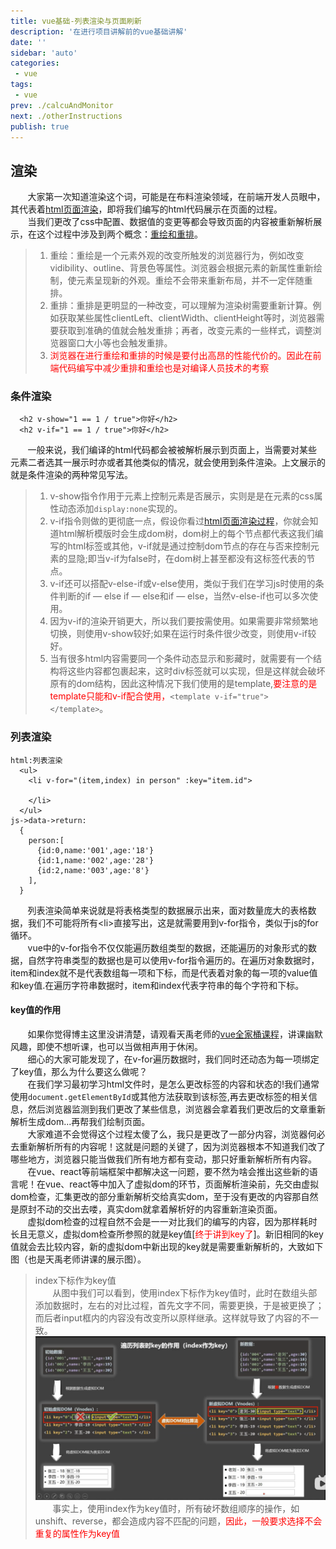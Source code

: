 ```yaml
---
title: vue基础-列表渲染与页面刷新
description: '在进行项目讲解前的vue基础讲解'
date: ''
sidebar: 'auto'
categories: 
 - vue
tags: 
 - vue
prev: ./calcuAndMonitor
next: ./otherInstructions
publish: true
---
```


## 渲染
&nbsp;&nbsp;&nbsp;&nbsp;&nbsp;&nbsp;&nbsp;大家第一次知道渲染这个词，可能是在布料渲染领域，在前端开发人员眼中，其代表着[html页面渲染](https://wenku.baidu.com/view/7cc068f72bea81c758f5f61fb7360b4c2e3f2a36.html)，即将我们编写的html代码展示在页面的过程。  
&nbsp;&nbsp;&nbsp;&nbsp;&nbsp;&nbsp;&nbsp;当我们更改了css中配置、数据值的变更等都会导致页面的内容被重新解析展示，在这个过程中涉及到两个概念：[重绘和重排](https://wenku.baidu.com/view/8bd1e3986adc5022aaea998fcc22bcd126ff4202.html)。  
> 1. 重绘：重绘是一个元素外观的改变所触发的浏览器行为，例如改变vidibility、outline、背景色等属性。浏览器会根据元素的新属性重新绘制，使元素呈现新的外观。重绘不会带来重新布局，并不一定伴随重排。    
> 2. 重排：重排是更明显的一种改变，可以理解为渲染树需要重新计算。例如获取某些属性clientLeft、clientWidth、clientHeight等时，浏览器需要获取到准确的值就会触发重排；再者，改变元素的一些样式，调整浏览器窗口大小等也会触发重排。  
> 3. <span style="color:red">浏览器在进行重绘和重排的时候是要付出高昂的性能代价的。因此在前端代码编写中减少重排和重绘也是对编译人员技术的考察</span>  

### 条件渲染
```
  <h2 v-show="1 == 1 / true">你好</h2>
  <h2 v-if="1 == 1 / true">你好</h2>
```
&nbsp;&nbsp;&nbsp;&nbsp;&nbsp;&nbsp;&nbsp;一般来说，我们编译的html代码都会被被解析展示到页面上，当需要对某些元素二者选其一展示时亦或者其他类似的情况，就会使用到条件渲染。上文展示的就是条件渲染的两种常见写法。
> 1. v-show指令作用于元素上控制元素是否展示，实则是是在元素的css属性动态添加`display:none`实现的。  
> 2. v-if指令则做的更彻底一点，假设你看过[html页面渲染过程](https://wenku.baidu.com/view/7cc068f72bea81c758f5f61fb7360b4c2e3f2a36.html)，你就会知道html解析模版时会生成dom树，dom树上的每个节点都代表这我们编写的html标签或其他，v-if就是通过控制dom节点的存在与否来控制元素的显隐;即当v-if为false时，在dom树上甚至都没有这标签代表的节点。  
> 3. v-if还可以搭配v-else-if或v-else使用，类似于我们在学习js时使用的条件判断的if — else if — else和if — else，当然v-else-if也可以多次使用。   
> 4. 因为v-if的渲染开销更大，所以我们要按需使用。如果需要非常频繁地切换，则使用v-show较好;如果在运行时条件很少改变，则使用v-if较好。
> 5. 当有很多html内容需要同一个条件动态显示和影藏时，就需要有一个结构将这些内容都包裹起来，这时div标签就可以实现，但是这样就会破坏原有的dom结构，因此这种情况下我们使用的是template,<span style="color:red">要注意的是template只能和v-if配合使用，</span>`<template v-if="true"></template>`。  

### 列表渲染
```
html:列表渲染
  <ul>
    <li v-for="(item,index) in person" :key="item.id">
      
    </li>
  </ul>
js->data->return:
  {
    person:[
      {id:0,name:'001',age:'18'}
      {id:1,name:'002',age:'28'}
      {id:2,name:'003',age:'8'}
    ],
  }
```
&nbsp;&nbsp;&nbsp;&nbsp;&nbsp;&nbsp;&nbsp;列表渲染简单来说就是将表格类型的数据展示出来，面对数量庞大的表格数据，我们不可能将所有\<li>直接写出，这是就需要用到v-for指令，类似于js的for循环。  
&nbsp;&nbsp;&nbsp;&nbsp;&nbsp;&nbsp;&nbsp;vue中的v-for指令不仅仅能遍历数组类型的数据，还能遍历的对象形式的数据，自然字符串类型的数据也是可以使用v-for指令遍历的。在遍历对象数据时，item和index就不是代表数组每一项和下标，而是代表着对象的每一项的value值和key值.在遍历字符串数据时，item和index代表字符串的每个字符和下标。 

#### key值的作用

&nbsp;&nbsp;&nbsp;&nbsp;&nbsp;&nbsp;&nbsp;如果你觉得博主这里没讲清楚，请观看天禹老师的[vue全家桶课程](https://www.bilibili.com/video/BV1Zy4y1K7SH?p=30)，讲课幽默风趣，即使不想听课，也可以当做相声用于休闲。  
&nbsp;&nbsp;&nbsp;&nbsp;&nbsp;&nbsp;&nbsp;细心的大家可能发现了，在v-for遍历数据时，我们同时还动态为每一项绑定了key值，那么为什么要这么做呢？  
&nbsp;&nbsp;&nbsp;&nbsp;&nbsp;&nbsp;&nbsp;在我们学习最初学习html文件时，是怎么更改标签的内容和状态的!我们通常使用`document.getElementById`或其他方法获取到该标签,再去更改标签的相关信息，然后浏览器监测到我们更改了某些信息，浏览器会拿着我们更改后的文章重新解析生成dom...再帮我们绘制页面。  
&nbsp;&nbsp;&nbsp;&nbsp;&nbsp;&nbsp;&nbsp;大家难道不会觉得这个过程太傻了么，我只是更改了一部分内容，浏览器何必去重新解析所有的内容呢！这就是问题的关键了，因为浏览器根本不知道我们改了哪些地方，浏览器只能当做我们所有地方都有变动，那只好重新解析所有内容。  
&nbsp;&nbsp;&nbsp;&nbsp;&nbsp;&nbsp;&nbsp;在vue、react等前端框架中都解决这一问题，要不然为啥会推出这些新的语言呢！在vue、react等中加入了虚拟dom的环节，页面解析渲染前，先交由虚拟dom检查，汇集更改的部分重新解析交给真实dom，至于没有更改的内容那自然是原封不动的交出去喽，真实dom就拿着解析好的内容重新渲染页面。  
&nbsp;&nbsp;&nbsp;&nbsp;&nbsp;&nbsp;&nbsp;虚拟dom检查的过程自然不会是一一对比我们的编写的内容，因为那样耗时长且无意义，虚拟dom检查所参照的就是key值[<span style="color:red">终于讲到key了</span>]。新旧相同的key值就会去比较内容，新的虚拟dom中新出现的key就是需要重新解析的，大致如下图（也是天禹老师讲课的展示图）。

> index下标作为key值  
&nbsp;&nbsp;&nbsp;&nbsp;&nbsp;&nbsp;&nbsp;从图中我们可以看到，使用index下标作为key值时，此时在数组头部添加数据时，左右的对比过程，首先文字不同，需要更换，于是被更换了；而后者input框内的内容没有改变所以原样继承。这样就导致了内容的不一致。
![index下标作为key值](../imgs/basis/b1.png)  
&nbsp;&nbsp;&nbsp;&nbsp;&nbsp;&nbsp;&nbsp;事实上，使用index作为key值时，所有破坏数组顺序的操作，如unshift、reverse，都会造成内容不匹配的问题，<span style="color:red">因此，一般要求选择不会重复的属性作为key值</span>









